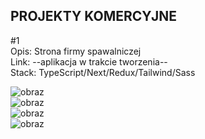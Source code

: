 PROJEKTY KOMERCYJNE
------------

#1 <br>
Opis: Strona firmy spawalniczej<br>
Link: --aplikacja w trakcie tworzenia--<br>
Stack: TypeScript/Next/Redux/Tailwind/Sass<br>

![obraz](https://github.com/TheSinOfGreed/projekty_komercyjne/assets/80159294/2c25d969-1af3-4b72-b72d-0df156653801)</br>
![obraz](https://github.com/TheSinOfGreed/projekty_komercyjne/assets/80159294/d261ada9-916f-43ce-b981-30d43547dd24)</br>
![obraz](https://github.com/TheSinOfGreed/projekty_komercyjne/assets/80159294/0ebbc1f8-6d23-4b2f-9dc5-a8d0faceb37b)</br>
![obraz](https://github.com/TheSinOfGreed/projekty_komercyjne/assets/80159294/70ca2069-4d04-4b44-9a29-ee8e0d3deadf)





